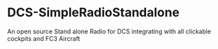 # DCS-SimpleRadioStandalone
An open source Stand alone Radio for DCS integrating with all clickable cockpits and FC3 Aircraft
